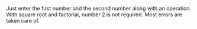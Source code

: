 Just enter the first number and the second number along with an operation. With square root and factorial, number 2 is not required. Most errors are taken care of. 